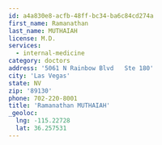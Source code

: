 ```yaml
---
id: a4a830e8-acfb-48ff-bc34-ba6c84cd274a
first_name: Ramanathan
last_name: MUTHAIAH
license: M.D.
services:
  - internal-medicine
category: doctors
address: '5061 N Rainbow Blvd   Ste 180'
city: 'Las Vegas'
state: NV
zip: '89130'
phone: 702-220-8001
title: 'Ramanathan MUTHAIAH'
_geoloc:
  lng: -115.22728
  lat: 36.257531
---
```

